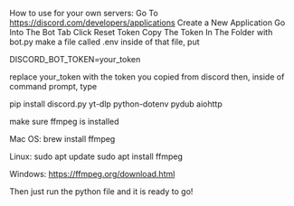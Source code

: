 How to use for your own servers:
Go To https://discord.com/developers/applications
Create a New Application
Go Into The Bot Tab
Click Reset Token
Copy The Token
In The Folder with bot.py make a file called .env
inside of that file, put

DISCORD_BOT_TOKEN=your_token

replace your_token with the token you copied from discord
then, inside of command prompt, type

pip install discord.py yt-dlp python-dotenv pydub aiohttp

make sure ffmpeg is installed

Mac OS: brew install ffmpeg

Linux: sudo apt update
       sudo apt install ffmpeg

Windows: https://ffmpeg.org/download.html

Then just run the python file and it is ready to go!

